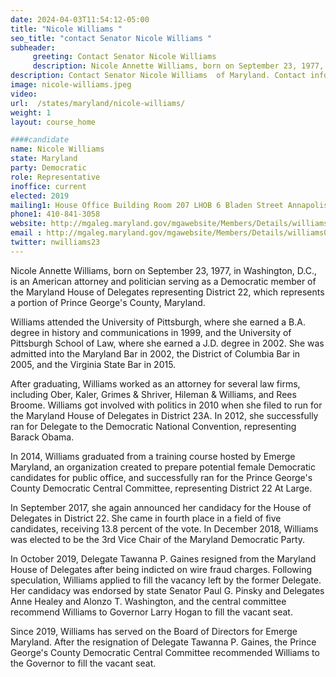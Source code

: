 ```yaml
---
date: 2024-04-03T11:54:12-05:00
title: "Nicole Williams "
seo_title: "contact Senator Nicole Williams "
subheader:
     greeting: Contact Senator Nicole Williams
     description: Nicole Annette Williams, born on September 23, 1977, in Washington, D.C., is an American attorney and politician serving as a Democratic member of the Maryland House of Delegates representing District 22, which represents a portion of Prince George's County, Maryland.
description: Contact Senator Nicole Williams  of Maryland. Contact information for Nicole Williams  includes email address, phone number, and mailing address.
image: nicole-williams.jpeg
video:
url:  /states/maryland/nicole-williams/
weight: 1
layout: course_home

####candidate
name: Nicole Williams
state: Maryland
party: Democratic
role: Representative
inoffice: current
elected: 2019
mailing1: House Office Building Room 207 LHOB 6 Bladen Street Annapolis, MD 21401
phone1: 410-841-3058
website: http://mgaleg.maryland.gov/mgawebsite/Members/Details/williams01/
email : http://mgaleg.maryland.gov/mgawebsite/Members/Details/williams01/
twitter: nwilliams23
---
```


Nicole Annette Williams, born on September 23, 1977, in Washington, D.C., is an American attorney and politician serving as a Democratic member of the Maryland House of Delegates representing District 22, which represents a portion of Prince George's County, Maryland.

Williams attended the University of Pittsburgh, where she earned a B.A. degree in history and communications in 1999, and the University of Pittsburgh School of Law, where she earned a J.D. degree in 2002. She was admitted into the Maryland Bar in 2002, the District of Columbia Bar in 2005, and the Virginia State Bar in 2015.

After graduating, Williams worked as an attorney for several law firms, including Ober, Kaler, Grimes & Shriver, Hileman & Williams, and Rees Broome. Williams got involved with politics in 2010 when she filed to run for the Maryland House of Delegates in District 23A. In 2012, she successfully ran for Delegate to the Democratic National Convention, representing Barack Obama.

In 2014, Williams graduated from a training course hosted by Emerge Maryland, an organization created to prepare potential female Democratic candidates for public office, and successfully ran for the Prince George's County Democratic Central Committee, representing District 22 At Large.

In September 2017, she again announced her candidacy for the House of Delegates in District 22. She came in fourth place in a field of five candidates, receiving 13.8 percent of the vote. In December 2018, Williams was elected to be the 3rd Vice Chair of the Maryland Democratic Party.

In October 2019, Delegate Tawanna P. Gaines resigned from the Maryland House of Delegates after being indicted on wire fraud charges. Following speculation, Williams applied to fill the vacancy left by the former Delegate. Her candidacy was endorsed by state Senator Paul G. Pinsky and Delegates Anne Healey and Alonzo T. Washington, and the central committee recommend Williams to Governor Larry Hogan to fill the vacant seat.

Since 2019, Williams has served on the Board of Directors for Emerge Maryland. After the resignation of Delegate Tawanna P. Gaines, the Prince George's County Democratic Central Committee recommended Williams to the Governor to fill the vacant seat.
